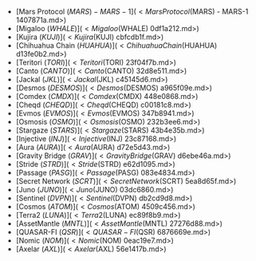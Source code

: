 - [Mars Protocol ($MARS) - MARS-1](<Mars Protocol ($MARS) - MARS-1 1407871a.md>)
- [Migaloo ($WHALE)](<Migaloo ($WHALE) 0df1a212.md>)
- [Kujira ($KUJI)](<Kujira ($KUJI) cbfcdb1f.md>)
- [Chihuahua Chain ($HUAHUA)](<Chihuahua Chain ($HUAHUA) d13fe0b2.md>)
- [Teritori ($TORI)](<Teritori ($TORI) 23f04f7b.md>)
- [Canto ($CANTO)](<Canto ($CANTO) 32d8e511.md>)
- [Jackal ($JKL)](<Jackal ($JKL) c45145d6.md>)
- [Desmos ($DESMOS)](<Desmos ($DESMOS) a965f09e.md>)
- [Comdex ($CMDX)](<Comdex ($CMDX) 448e0868.md>)
- [Cheqd ($CHEQD)](<Cheqd ($CHEQD) c00181c8.md>)
- [Evmos ($EVMOS)](<Evmos ($EVMOS) 347b8941.md>)
- [Osmosis ($OSMO)](<Osmosis ($OSMO) 232b3ee6.md>)
- [Stargaze ($STARS)](<Stargaze ($STARS) 43b4e35b.md>)
- [Injective ($INJ)](<Injective ($INJ) 23c87168.md>)
- [Aura ($AURA)](<Aura ($AURA) d72e5d43.md>)
- [Gravity Bridge ($GRAV)](<Gravity Bridge ($GRAV) d6ebe46a.md>)
- [Stride ($STRD)](<Stride ($STRD) e62d1095.md>)
- [Passage ($PASG)](<Passage ($PASG) 083e4834.md>)
- [Secret Network ($SCRT)](<Secret Network ($SCRT) 5ea8d65f.md>)
- [Juno ($JUNO)](<Juno ($JUNO) 03dc6860.md>)
- [Sentinel ($DVPN)](<Sentinel ($DVPN) db2cd9d8.md>)
- [Cosmos ($ATOM)](<Cosmos ($ATOM) 4509c456.md>)
- [Terra2 ($LUNA)](<Terra2 ($LUNA) ec89f8b9.md>)
- [AssetMantle ($MNTL)](<AssetMantle ($MNTL) 27276d88.md>)
- [QUASAR-FI ($QSR)](<QUASAR-FI ($QSR) 6876669e.md>)
- [Nomic ($NOM)](<Nomic ($NOM) 0eac19e7.md>)
- [Axelar ($AXL)](<Axelar ($AXL) 56e1417b.md>)
